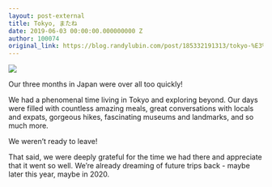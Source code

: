 ```yaml
---
layout: post-external
title: Tokyo, またね
date: 2019-06-03 00:00:00.000000000 Z
author: 100074
original_link: https://blog.randylubin.com/post/185332191313/tokyo-%E3%81%BE%E3%81%9F%E3%81%AD
---
```

![](/images/af2210446bfc0be1ef269cf988e013fe41e564760d3bee0aa8f25af176fee8fc.png)

Our three months in Japan were over all too quickly!

We had a phenomenal time living in Tokyo and exploring beyond. Our days were filled with countless amazing meals, great conversations with locals and expats, gorgeous hikes, fascinating museums and landmarks, and so much more.

We weren’t ready to leave!

That said, we were deeply grateful for the time we had there and appreciate that it went so well. We’re already dreaming of future trips back - maybe later this year, maybe in 2020.

